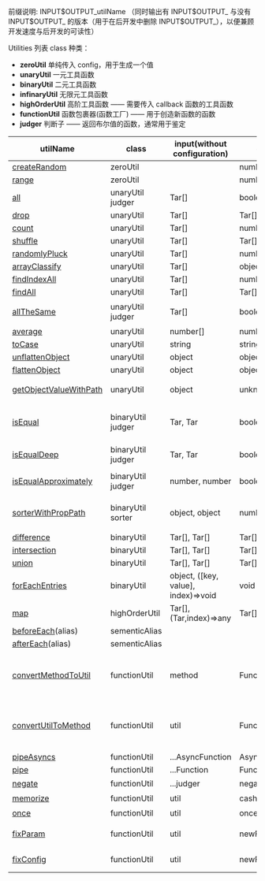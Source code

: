 前缀说明: INPUT\$OUTPUT_utilName
（同时输出有 INPUT\$OUTPUT\_ 与没有 INPUT\$OUTPUT\_ 的版本（用于在后开发中删除 INPUT\$OUTPUT\_），以便兼顾开发速度与后开发的可读性）

Utilities 列表
class 种类：

- **zeroUtil** 单纯传入 config，用于生成一个值
- **unaryUtil** 一元工具函数
- **binaryUtil** 二元工具函数
- **infinaryUtil** 无限元工具函数
- **highOrderUtil** 高阶工具函数 —— 需要传入 callback 函数的工具函数
- **functionUtil** 函数包裹器(函数工厂) —— 用于创造新函数的函数
- **judger** 判断子 —— 返回布尔值的函数，通常用于鉴定

| utilName                                              | class             | input(without configuration)        | output         | 说明                                                         |
| ----------------------------------------------------- | ----------------- | ----------------------------------- | -------------- | ------------------------------------------------------------ |
| [createRandom](./createRandom.ts)                     | zeroUtil          |                                     | number         |                                                              |
| [range](./range.ts)                                   | zeroUtil          |                                     | number[]       |                                                              |
| [all](./all.ts)                                       | unaryUtil judger  | Tar[]                               | boolean        |                                                              |
| [drop](./drop.ts)                                     | unaryUtil         | Tar[]                               | Tar[]          |                                                              |
| [count](./count.ts)                                   | unaryUtil         | Tar[]                               | number         |                                                              |
| [shuffle](./shuffle.ts)                               | unaryUtil         | Tar[]                               | Tar[]          |                                                              |
| [randomlyPluck](./randomlyPluck.ts)                   | unaryUtil         | Tar[]                               | number         |                                                              |
| [arrayClassify](./arrayClassify.ts)                   | unaryUtil         | Tar[]                               | object         |                                                              |
| [findIndexAll](./findIndexAll.ts)                     | unaryUtil         | Tar[]                               | number[]       |                                                              |
| [findAll](./findAll.ts)                               | unaryUtil         | Tar[]                               | Tar[]          |                                                              |
| [allTheSame](./allTheSame.ts)                         | unaryUtil judger  | Tar[]                               | boolean        | 判断一整个数组的元素是否完全相同                             |
| [average](./average.ts)                               | unaryUtil         | number[]                            | number         |                                                              |
| [toCase](./toCase.ts)                                 | unaryUtil         | string                              | string         |                                                              |
| [unflattenObject](./unflattenObject.ts)               | unaryUtil         | object                              | object         |                                                              |
| [flattenObject](./flattenObject.ts)                   | unaryUtil         | object                              | object         |                                                              |
| [getObjectValueWithPath](./getObjectValueWithPath.ts) | unaryUtil         | object                              | unknown        | 获取对象的属性值（按路径）                                   |
| [isEqual](./isEqual.ts)                               | binaryUtil judger | Tar, Tar                            | boolean        | 判断两个值是否精确相等（使用 Object.is）                     |
| [isEqualDeep](./isEqualDeep.ts)                       | binaryUtil judger | Tar, Tar                            | boolean        | 递归地判断值是否相等                                         |
| [isEqualApproximately](./isEqualApproximately.ts)     | binaryUtil judger | number, number                      | boolean        | 判断两个数字是否在误差范围内相等                             |
| [sorterWithPropPath](./sorterWithPropPath.ts)         | binaryUtil sorter | object, object                      | number         | 专用于生成 Array.prototype.sort 的 sorter                    |
| [difference](./difference.ts)                         | binaryUtil        | Tar[], Tar[]                        | Tar[]          |                                                              |
| [intersection](./intersection.ts)                     | binaryUtil        | Tar[], Tar[]                        | Tar[]          |                                                              |
| [union](./union.ts)                                   | binaryUtil        | Tar[], Tar[]                        | Tar[]          |                                                              |
| [forEachEntries](./forEachEntries.ts)                 | binaryUtil        | object, ([key, value], index)=>void | void           | 只是个简写，（但不推荐使用。缺少灵活性）                     |
| [map](./map.ts)                                       | highOrderUtil     | Tar[], (Tar,index)=>any             | Tar[]          |                                                              |
| [beforeEach](./beforeEach.ts)(alias)                  | sementicAlias     |                                     |                |                                                              |
| [afterEach](./afterEach.ts)(alias)                    | sementicAlias     |                                     |                |                                                              |
| [convertMethodToUtil](./convertMethodToUtil.ts)       | functionUtil      | method                              | Function       | 将 method 转为 Util，并在使用时多出来了个 target（操作目标） |
| [convertUtilToMethod](./convertUtilToMethod.ts)       | functionUtil      | util                                | Function       | 将 Util 转为 method，转换时需要手动传入个 target（操作目标） |
| [pipeAsyncs](./pipeAsyncs.ts)                         | functionUtil      | ...AsyncFunction                    | AsyncFunction  |                                                              |
| [pipe](./pipe.ts)                                     | functionUtil      | ...Function                         | Function       |                                                              |
| [negate](./negate.ts)                                 | functionUtil      | ...judger                           | negatedJudger  | 反转 judger                                                  |
| [memorize](./memorize.ts)                             | functionUtil      | util                                | cashedFunction | 附加缓存                                                     |
| [once](./once.ts)                                     | functionUtil      | util                                | onceFunction   | 新函数只能调用一次                                           |
| [fixParam](./fixParam.ts)                             | functionUtil      | util                                | newFunction    | 返回固定参数的新函数                                         |
| [fixConfig](./fixConfig.ts)                           | functionUtil      | util                                | newFunction    | 返回已固定配置的新 Util                                      |

